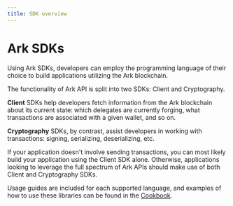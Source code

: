```yaml
---
title: SDK overview
---
```


# Ark SDKs
Using Ark SDKs, developers can employ the programming language of their choice to build applications utilizing the Ark blockchain.

The functionality of Ark API is split into two SDKs: Client and Cryptography. 

**Client** SDKs help developers fetch information from the Ark blockchain about its current state: which delegates are currently forging, what transactions are associated with a given wallet, and so on. 

**Cryptography** SDKs, by contrast, assist developers in working with transactions: signing, serializing, deserializing, etc.

If your application doesn't involve sending transactions, you can most likely build your application using the Client SDK alone. Otherwise, applications looking to leverage the full spectrum of Ark APIs should make use of both Client and Cryptography SDKs.

Usage guides are included for each supported language, and examples of how to use these libraries can be found in the [Cookbook](/cookbook/).

